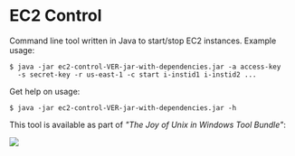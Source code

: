 # EC2 Control

Command line tool written in Java to start/stop EC2 instances. Example usage:

```
$ java -jar ec2-control-VER-jar-with-dependencies.jar -a access-key
  -s secret-key -r us-east-1 -c start i-instid1 i-instid2 ...
```

Get help on usage:

```
$ java -jar ec2-control-VER-jar-with-dependencies.jar -h
```

This tool is available as part of _"The Joy of Unix in Windows Tool Bundle"_:

[![](http://static.wiztools.org/wiztools-cli-tools.png)](http://cli-bundle.wiztools.org/)
